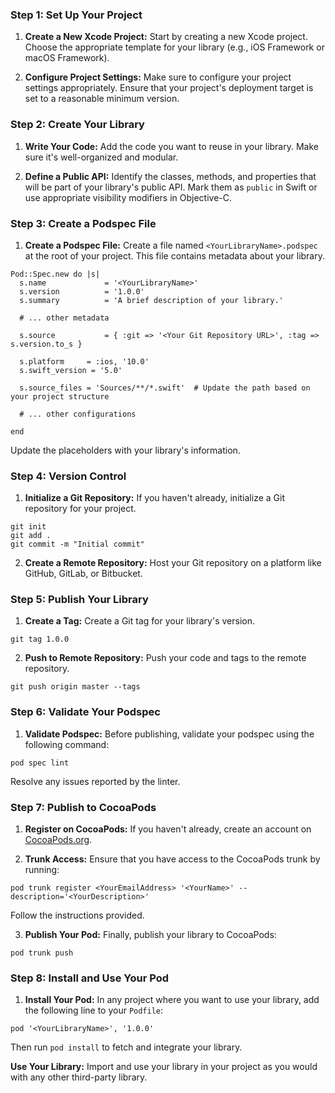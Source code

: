 ### Step 1: Set Up Your Project

1. **Create a New Xcode Project:** Start by creating a new Xcode project. Choose the appropriate template for your library (e.g., iOS Framework or macOS Framework).
    
2. **Configure Project Settings:** Make sure to configure your project settings appropriately. Ensure that your project's deployment target is set to a reasonable minimum version.
    

### Step 2: Create Your Library

1. **Write Your Code:** Add the code you want to reuse in your library. Make sure it's well-organized and modular.
    
2. **Define a Public API:** Identify the classes, methods, and properties that will be part of your library's public API. Mark them as `public` in Swift or use appropriate visibility modifiers in Objective-C.


### Step 3: Create a Podspec File

1. **Create a Podspec File:** Create a file named `<YourLibraryName>.podspec` at the root of your project. This file contains metadata about your library.

```
Pod::Spec.new do |s|
  s.name             = '<YourLibraryName>'
  s.version          = '1.0.0'
  s.summary          = 'A brief description of your library.'

  # ... other metadata

  s.source           = { :git => '<Your Git Repository URL>', :tag => s.version.to_s }

  s.platform     = :ios, '10.0'
  s.swift_version = '5.0'

  s.source_files = 'Sources/**/*.swift'  # Update the path based on your project structure

  # ... other configurations

end
```

Update the placeholders with your library's information.

### Step 4: Version Control

1. **Initialize a Git Repository:** If you haven't already, initialize a Git repository for your project.
```
git init
git add .
git commit -m "Initial commit"
```
2. **Create a Remote Repository:** Host your Git repository on a platform like GitHub, GitLab, or Bitbucket.

### Step 5: Publish Your Library

1. **Create a Tag:** Create a Git tag for your library's version.
```
git tag 1.0.0
```
2. **Push to Remote Repository:** Push your code and tags to the remote repository.
```
git push origin master --tags
```

### Step 6: Validate Your Podspec

1. **Validate Podspec:** Before publishing, validate your podspec using the following command:
```
pod spec lint
```
Resolve any issues reported by the linter.

### Step 7: Publish to CocoaPods

1. **Register on CocoaPods:** If you haven't already, create an account on [CocoaPods.org](https://cocoapods.org/).
    
2. **Trunk Access:** Ensure that you have access to the CocoaPods trunk by running:
```
pod trunk register <YourEmailAddress> '<YourName>' --description='<YourDescription>'
```
Follow the instructions provided.
    
3. **Publish Your Pod:** Finally, publish your library to CocoaPods:
```
pod trunk push
```

### Step 8: Install and Use Your Pod

1. **Install Your Pod:** In any project where you want to use your library, add the following line to your `Podfile`:
```
pod '<YourLibraryName>', '1.0.0'
```
Then run `pod install` to fetch and integrate your library.

**Use Your Library:** Import and use your library in your project as you would with any other third-party library.